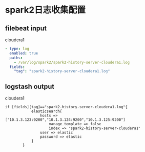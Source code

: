 # spark2日志收集配置
## filebeat input
cloudera1
```yml
- type: log
  enabled: true
  paths:
    - /var/log/spark2/spark2-history-server-cloudera1.log
  fields:
    "tag": "spark2-history-server-cloudera1.log"
```

## logstash output
cloudera1
```
if [fields][tag]=="spark2-history-server-cloudera1.log"{
			elasticsearch{
	            hosts => ["10.1.3.123:9200","10.1.3.124:9200","10.1.3.125:9200"]
	                manage_template => false
	                index => "spark2-history-server-cloudera1"
	            user => elastic
	            password => elastic
	        }
	    }
```